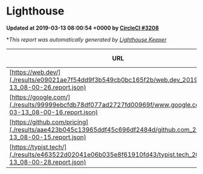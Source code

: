 
# Lighthouse

**Updated at 2019-03-13 08:00:54 +0000 by [CircleCI #3208](https://circleci.com/gh/ItinerisLtd/lighthouse-keeper-example/3208)**

**This report was automatically generated by [Lighthouse Keeper](https://github.com/itinerisltd/lighthouse-keeper)*

| URL | Performance | Accessibility | Best Practices | SEO | PWA | Updated At |
| --- | --- | --- | --- | --- | --- | --- |
| [https://web.dev/](./results/e09021ae7f54dd9f3b549cb0bc165f2b/web.dev_2019-03-13_08-00-26.report.json) | 0.89 | 0.93 | 1 | 0.87 | 1 | 2019-03-13T08:00:26.854Z |
| [https://google.com/](./results/99999ebcfdb78df077ad2727fd00969f/www.google.com_2019-03-13_08-00-16.report.json) | 0.94 | 0.71 | 0.93 | 0.82 | 0.58 | 2019-03-13T08:00:16.292Z |
| [https://github.com/pricing](./results/aae423b045c13965ddf45c696df2484d/github.com_2019-03-13_08-00-15.report.json) | 0.8 | 0.89 | 0.93 | 0.9 | 0.58 | 2019-03-13T08:00:15.025Z |
| [https://typist.tech/](./results/e463522d02041e06b035e8f61910fd43/typist.tech_2019-03-13_08-00-28.report.json) | 1 |  |  |  |  | 2019-03-13T08:00:28.521Z |
